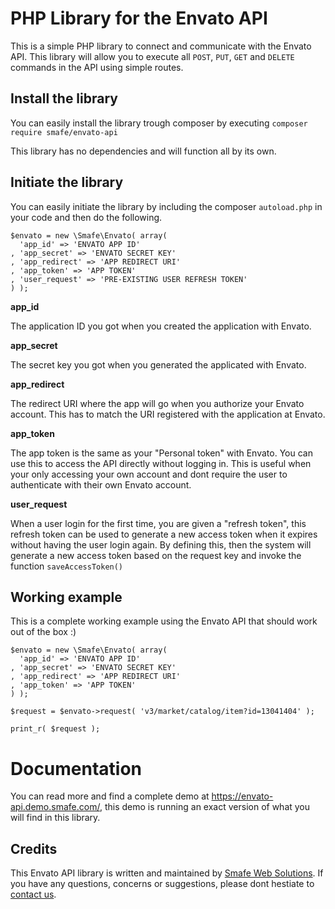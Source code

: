 # PHP Library for the Envato API

This is a simple PHP library to connect and communicate with the Envato API. This library will allow you to execute all ```POST```, ```PUT```, ```GET``` and ```DELETE``` commands in the API using simple routes.

## Install the library

You can easily install the library trough composer by executing ```composer require smafe/envato-api```

This library has no dependencies and will function all by its own.

## Initiate the library

You can easily initiate the library by including the composer ```autoload.php``` in your code and then do the following.

```
$envato = new \Smafe\Envato( array(
  'app_id' => 'ENVATO APP ID'
, 'app_secret' => 'ENVATO SECRET KEY'
, 'app_redirect' => 'APP REDIRECT URI'
, 'app_token' => 'APP TOKEN'
, 'user_request' => 'PRE-EXISTING USER REFRESH TOKEN'
) );
```

**app_id**

The application ID you got when you created the application with Envato.

**app_secret**

The secret key you got when you generated the applicated with Envato.

**app_redirect**

The redirect URI where the app will go when you authorize your Envato account. This has to match the URI registered with the application at Envato.

**app_token**

The app token is the same as your "Personal token" with Envato. You can use this to access the API directly without logging in. This is useful when your only accessing your own account and dont require the user to authenticate with their own Envato account.

**user_request**

When a user login for the first time, you are given a "refresh token", this refresh token can be used to generate a new access token when it expires without having the user login again. By defining this, then the system will generate a new access token based on the request key and invoke the function ```saveAccessToken()```

## Working example
This is a complete working example using the Envato API that should work out of the box :)

```
$envato = new \Smafe\Envato( array(
  'app_id' => 'ENVATO APP ID'
, 'app_secret' => 'ENVATO SECRET KEY'
, 'app_redirect' => 'APP REDIRECT URI'
, 'app_token' => 'APP TOKEN'
) );

$request = $envato->request( 'v3/market/catalog/item?id=13041404' );

print_r( $request );
```


# Documentation

You can read more and find a complete demo at https://envato-api.demo.smafe.com/, this demo is running an exact version of what you will find in this library.

## Credits

This Envato API library is written and maintained by [Smafe Web Solutions](https://www.smafe.com/). If you have any questions, concerns or suggestions, please dont hestiate to [contact us](https://www.smafe.com/#contact).
